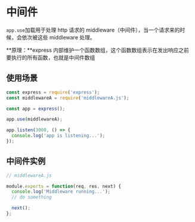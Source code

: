 # 中间件

`app.use`加载用于处理 http 请求的 middleware（中间件），当一个请求来的时候，会依次被这些 middleware 处理。

**原理：**express 内部维护一个函数数组，这个函数数组表示在发出响应之前要执行的所有函数，也就是中间件数组

## 使用场景

```js
const express = require('express');
const middlewareA = require('middlewareA.js');

const app = express();

app.use(middlewareA);

app.listen(3000, () => {
  console.log('app is listening...');
});
```

## 中间件实例

```js
// middlewareA.js

module.exports = function(req, res, next) {
  console.log('Middleware running...');
  // do something

  next();
};
```
